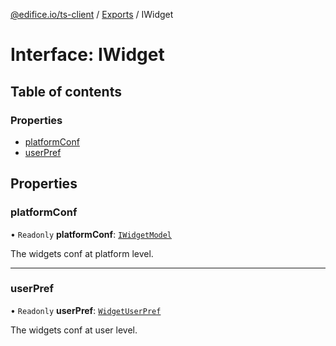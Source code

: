 [@edifice.io/ts-client](../README.md) / [Exports](../modules.md) / IWidget

# Interface: IWidget

## Table of contents

### Properties

- [platformConf](IWidget.md#platformconf)
- [userPref](IWidget.md#userpref)

## Properties

### platformConf

• `Readonly` **platformConf**: [`IWidgetModel`](IWidgetModel.md)

The widgets conf at platform level.

___

### userPref

• `Readonly` **userPref**: [`WidgetUserPref`](../modules.md#widgetuserpref)

The widgets conf at user level.
